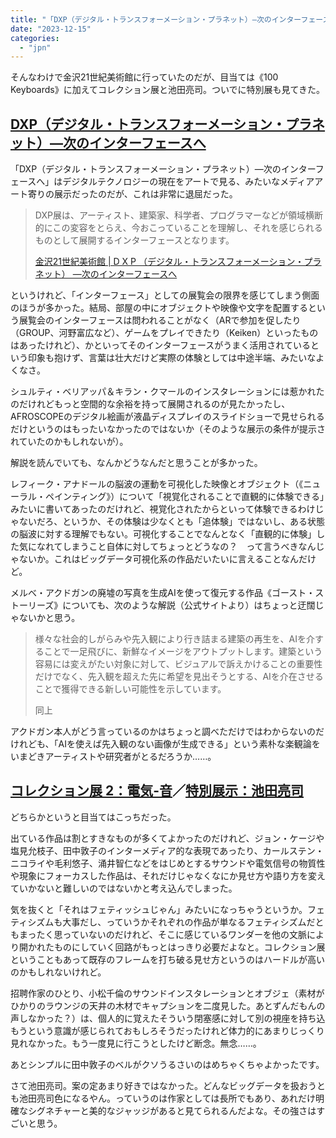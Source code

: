 ```yaml
---
title: "「DXP（デジタル・トランスフォーメーション・プラネット）―次のインターフェースへ」「コレクション展 2：電気-音」「特別展示：池田亮司」@ 金沢21世紀美術館"
date: "2023-12-15"
categories: 
  - "jpn"
---
```


そんなわけで金沢21世紀美術館に行っていたのだが、目当ては《100 Keyboards》に加えてコレクション展と池田亮司。ついでに特別展も見てきた。

## [DXP（デジタル・トランスフォーメーション・プラネット）―次のインターフェースへ](https://www.kanazawa21.jp/data_list.php?g=17&d=1810)

「DXP（デジタル・トランスフォーメーション・プラネット）―次のインターフェースへ」はデジタルテクノロジーの現在をアートで見る、みたいなメディアアート寄りの展示だったのだが、これは非常に退屈だった。

> DXP展は、アーティスト、建築家、科学者、プログラマーなどが領域横断的にこの変容をとらえ、今おこっていることを理解し、それを感じられるものとして展開するインターフェースとなります。
> 
> [金沢21世紀美術館 | D X P （デジタル・トランスフォーメーション・プラネット） ―次のインターフェースへ](https://www.kanazawa21.jp/data_list.php?g=17&d=1810)

というけれど、「インターフェース」としての展覧会の限界を感じてしまう側面のほうが多かった。結局、部屋の中にオブジェクトや映像や文字を配置するという展覧会のインターフェースは問われることがなく（ARで参加を促したり（GROUP、河野富広など）、ゲームをプレイできたり（Keiken）といったものはあったけれど）、かといってそのインターフェースがうまく活用されているという印象も抱けず、言葉は壮大だけど実際の体験としては中途半端、みたいなよくなさ。

シュルティ・ベリアッパ＆キラン・クマールのインスタレーションには惹かれたのだけれどもっと空間的な余裕を持って展開されるのが見たかったし、AFROSCOPEのデジタル絵画が液晶ディスプレイのスライドショーで見せられるだけというのはもったいなかったのではないか（そのような展示の条件が提示されていたのかもしれないが）。

解説を読んでいても、なんかどうなんだと思うことが多かった。

レフィーク・アナドールの脳波の運動を可視化した映像とオブジェクト（《ニューラル・ペインティング》）について「視覚化されることで直観的に体験できる」みたいに書いてあったのだけれど、視覚化されたからといって体験できるわけじゃないだろ、というか、その体験は少なくとも「追体験」ではないし、ある状態の脳波に対する理解でもない。可視化することでなんとなく「直観的に体験」した気になれてしまうこと自体に対してちょっとどうなの？　って言うべきなんじゃないか。これはビッグデータ可視化系の作品だいたいに言えることなんだけど。

メルべ・アクドガンの廃墟の写真を生成AIを使って復元する作品《ゴースト・ストーリーズ》についても、次のような解説（公式サイトより）はちょっと迂闊じゃないかと思う。

> 様々な社会的しがらみや先入観により行き詰まる建築の再生を、AIを介することで一足飛びに、新鮮なイメージをアウトプットします。建築という容易には変えがたい対象に対して、ビジュアルで訴えかけることの重要性だけでなく、先入観を超えた先に希望を見出そうとする、AIを介在させることで獲得できる新しい可能性を示しています。
> 
> 同上

アクドガン本人がどう言っているのかはちょっと調べただけではわからないのだけれども、「AIを使えば先入観のない画像が生成できる」という素朴な楽観論をいまどきアーティストや研究者がとるだろうか……。

## [コレクション展 2：電気-音](https://www.kanazawa21.jp/data_list.php?g=17&d=1812)／[特別展示：池田亮司](https://www.kanazawa21.jp/data_list.php?g=17&d=1819)

どちらかというと目当てはこっちだった。

出ている作品は割とすきなものが多くてよかったのだけれど、ジョン・ケージや塩見允枝子、田中敦子のインターメディア的な表現であったり、カールステン・ニコライや毛利悠子、涌井智仁などをはじめとするサウンドや電気信号の物質性や現象にフォーカスした作品は、それだけじゃなくなにか見せ方や語り方を変えていかないと難しいのではないかと考え込んでしまった。

気を抜くと「それはフェティッシュじゃん」みたいになっちゃうというか。フェティシズムも大事だし、っていうかそれぞれの作品が単なるフェティシズムだともまったく思っていないのだけれど、そこに感じているワンダーを他の文脈により開かれたものにしていく回路がもっとはっきり必要だよなと。コレクション展ということもあって既存のフレームを打ち破る見せ方というのはハードルが高いのかもしれないけれど。

招聘作家のひとり、小松千倫のサウンドインスタレーションとオブジェ（素材がひかりのラウンジの天井の木材でキャプションを二度見した。あとずんだもんの声しなかった？）は、個人的に覚えたそういう閉塞感に対して別の視座を持ち込もうという意識が感じられておもしろそうだったけれど体力的にあまりじっくり見れなかった。もう一度見に行こうとしたけど断念。無念……。

あとシンプルに田中敦子のベルがクソうるさいのはめちゃくちゃよかったです。

さて池田亮司。案の定あまり好きではなかった。どんなビッグデータを扱おうとも池田亮司色になるやん。っていうのは作家としては長所でもあり、あれだけ明確なシグネチャーと美的なジャッジがあると見てられるんだよな。その強さはすごいと思う。
